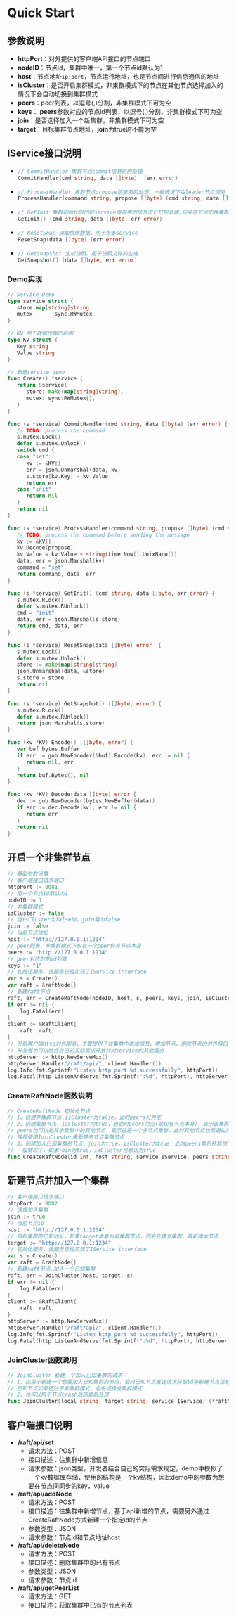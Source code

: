 # Quick Start

## 参数说明

- **httpPort**：对外提供的客户端API接口的节点端口
- **nodeID**：节点id，集群中唯一，第一个节点id默认为1
- **host**：节点地址`ip:port`，节点运行地址，也是节点间进行信息通信的地址
- **isCluster**：是否开启集群模式，非集群模式下的节点在其他节点选择加入的情况下会自动切换到集群模式
- **peers**：peer列表，以逗号(,)分割，非集群模式下可为空
- **keys**： **peers**参数对应的节点id列表，以逗号(,)分割，非集群模式下可为空
- **join**：是否选择加入一个新集群，非集群模式下可为空
- **target**：目标集群节点地址，**join**为true时不能为空

## IService接口说明

- ```go
  // CommitHandler 集群节点commit信息前的处理
  CommitHandler(cmd string, data []byte)  (err error)
  ```

- ```go
  // ProcessHandler 集群节点propose信息前的处理，一般情况下由leader节点调用
  ProcessHandler(command string, propose []byte) (cmd string, data []byte, err error)
  ```

- ```go
  // GetInit 集群初始化时的将service缓存中的信息进行打包处理,只会在节点切换集群模式的时候调用一次
  GetInit() (cmd string, data []byte, err error)
  ```

- ```go
  // ResetSnap 读取快照数据，用于恢复service
  ResetSnap(data []byte) (err error)
  ```

- ```go
  // GetSnapshot 生成快照，用于快照文件的生成
  GetSnapshot() (data []byte, err error)
  ```

### Demo实现

```go
// Service Demo 
type service struct {
   store map[string]string
   mutex       sync.RWMutex
}

// KV 用于数据传输的结构
type KV struct {
   Key string
   Value string
}

// 新建service demo
func Create() *service {
   return &service{
      store: make(map[string]string),
      mutex: sync.RWMutex{},
   }
}

func (s *service) CommitHandler(cmd string, data []byte) (err error) {
   // TODO: process the command
   s.mutex.Lock()
   defer s.mutex.Unlock()
   switch cmd {
   case "set":
      kv := &KV{}
      err = json.Unmarshal(data, kv)
      s.store[kv.Key] = kv.Value
      return err
   case "init":
      return nil
   }
   return nil
}

func (s *service) ProcessHandler(command string, propose []byte) (cmd string, data []byte, err error) {
   // TODO: process the command before sending the message
   kv := &KV{}
   kv.Decode(propose)
   kv.Value = kv.Value + string(time.Now().UnixNano())
   data, err = json.Marshal(kv)
   command = "set"
   return command, data, err
}

func (s *service) GetInit() (cmd string, data []byte, err error) {
   s.mutex.RLock()
   defer s.mutex.RUnlock()
   cmd = "init"
   data, err = json.Marshal(s.store)
   return cmd, data, err
}

func (s *service) ResetSnap(data []byte) error  {
   s.mutex.Lock()
   defer s.mutex.Unlock()
   store := make(map[string]string)
   json.Unmarshal(data, &store)
   s.store = store
   return nil
}

func (s *service) GetSnapshot() ([]byte, error) {
   s.mutex.RLock()
   defer s.mutex.RUnlock()
   return json.Marshal(s.store)
}

func (kv *KV) Encode() ([]byte, error) {
   var buf bytes.Buffer
   if err := gob.NewEncoder(&buf).Encode(kv); err != nil {
      return nil, err
   }
   return buf.Bytes(), nil
}

func (kv *KV) Decode(data []byte) error {
   dec := gob.NewDecoder(bytes.NewBuffer(data))
   if err := dec.Decode(kv); err != nil {
      return err
   }
   return nil
}
```

## 开启一个非集群节点

```go
// 基础参数设置
// 客户端接口请求端口
httpPort := 8081
// 第一个节点id默认为1
nodeID := 1
// 非集群模式
isCluster := false
// 当isCluster为false时，join需为false
join := false
// 当前节点地址
host := "http://127.0.0.1:1234"
// peer列表，非集群模式下仅有一个peer仅有节点本身
peers := "http://127.0.0.1:1234"
// peer对应的的id列表
keys := "1"
// 初始化服务，该服务已经实现了IService interface
var s = Create()
var raft = &raftNode{}
// 新建raft节点
raft, err = CreateRaftNode(nodeID, host, s, peers, keys, join, isCluster)
if err != nil {
    log.Fatal(err)
}
client := &RaftClient{
    raft: raft,
}
// 开启客户端http对外服务，主要提供了往集群中添加信息，增加节点，删除节点的对外接口，通过客户端接口可以实现节点间信息的同步
// 开发者也可以结合自己的实际需求开放针对service的其他服务
httpServer := http.NewServeMux()
httpServer.Handle("/raft/api/", client.Handler())
log.Info(fmt.Sprintf("Listen http port %d successfully", httpPort))
log.Fatal(http.ListenAndServe(fmt.Sprintf(":%d", httpPort), httpServer))
```

###  CreateRaftNode函数说明

```go
// CreateRaftNode 初始化节点
// 1、创建非集群节点,isCluster为false，此时peers可为空
// 2、创建集群节点，isCluster为true，若此时peers为空(或仅有节点本身)，表示该集群仅有一个节点
// peers也可以是其余集群中的其他节点，表示这是一个多节点集群，此时其他节点也需通过同样的参数配置和方式启动，
// 推荐使用JoinCluster来新建多节点集群节点
// 3、创建加入已知集群的节点，join为true，isCluster为true，此时peers需包括其他节点地址，推荐使用JoinCluster来新建非单点集群节点
// 一般情况下，如果join为true，isCluster也默认为true
func CreateRaftNode(id int, host string, service IService, peers string, keys string, join bool, isCluster bool) (*raftNode, error)
```

## 新建节点并加入一个集群

```go
// 客户端接口请求端口
httpPort := 8082
// 选择加入集群
join := true
// 当前节点ip
host := "http://127.0.0.1:2234"
// 目标集群的已知地址，如果target本身为非集群节点，则会先建立集群，再新建本节点
target := "http://127.0.0.1:1234"
// 初始化服务，该服务已经实现了IService interface
var s = Create()
var raft = &raftNode{}
// 新建raft节点,加入一个已知集群
raft, err = JoinCluster(host, target, s)
if err != nil {
    log.Fatal(err)
}
client := &RaftClient{
    raft: raft,
}
httpServer := http.NewServeMux()
httpServer.Handle("/raft/api/", client.Handler())
log.Info(fmt.Sprintf("Listen http port %d successfully", httpPort))
log.Fatal(http.ListenAndServe(fmt.Sprintf(":%d", httpPort), httpServer))
```

### JoinCluster函数说明

```go
// JoinCluster 新建一个加入已知集群的请求
// 1、应用于新建一个想要加入已知集群的节点，会向已知节点发送请求获取id等新建节点信息
// 已知节点如果还处于非集群模式，会先切换成集群模式
// 2、也可以用于节点crash后的重启处理
func JoinCluster(local string, target string, service IService) (*raftNode, error) 
```

## 客户端接口说明

- **/raft/api/set**
  - 请求方法：POST
  - 接口描述：往集群中新增信息
  - 请求参数：json类型，开发者结合自己的实际需求规定，demo中模拟了一个kv数据库存储，使用的结构是一个kv结构，因此demo中的参数为想要在节点间同步的key，value
- **/raft/api/addNode**
  - 请求方法：POST
  - 接口描述：往集群中新增节点，基于api新增的节点，需要另外通过CreateRaftNode方式新建一个指定id的节点
  - 参数类型：JSON
  - 请求参数：节点Id和节点地址host
- **/raft/api/deleteNode**
  - 请求方法：POST
  - 接口描述：删除集群中的已有节点
  - 参数类型：JSON
  - 请求参数：节点Id
- **/raft/api/getPeerList**
  - 请求方法：GET
  - 接口描述：获取集群中已有的节点列表
